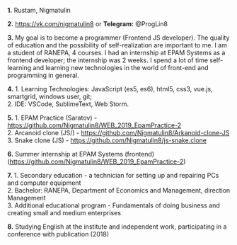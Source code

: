 **1.** Rustam, Nigmatulin   
     
**2.** https://vk.com/nigmatulin8 or **Telegram:** @ProgLin8   
    
**3.** My goal is to become a programmer (Frontend JS developer). The quality of education and the possibility of self-realization are important to me. I am a student of RANEPA, 4 courses. I had an internship at EPAM Systems as a frontend developer; the internship was 2 weeks. I spend a lot of time self-learning and learning new technologies in the world of front-end and programming in general.   
   
**4.** 1. Learning Technologies: JavaScript (es5, es6), html5, css3, vue.js, smartgrid, windows user, git;    
       2. IDE: VSCode, SublimeText, Web Storm.    
   
**5.** 1. EPAM Practice (Saratov) - https://github.com/Nigmatulin8/WEB_2019_EpamPractice-2   
       2. Arcanoid clone (JS/) - https://github.com/Nigmatulin8/Arkanoid-clone-JS   
       3. Snake clone (JS) - https://github.com/Nigmatulin8/js-snake.clone   
   
**6.** Summer internship at EPAM Systems (frontend) (https://github.com/Nigmatulin8/WEB_2019_EpamPractice-2) 
   
**7.** 1. Secondary education - a technician for setting up and repairing PCs and computer equipment   
       2. Bachelor: RANEPA, Department of Economics and Management, direction Management   
       3. Additional educational program - Fundamentals of doing business and creating small and medium enterprises  
          
**8.** Studying English at the institute and independent work, participating in a conference with publication (2018)    
